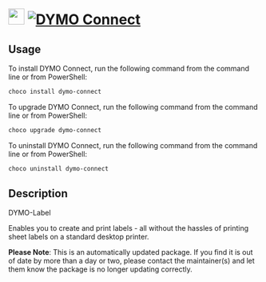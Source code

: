 ﻿# <img src="https://cdn.jsdelivr.net/gh/mkevenaar/chocolatey-packages@1a068bd63ced80de8635921175bc0bfc18c97485/icons/dymo-connect.png" width="32" height="32"/> [![DYMO Connect](https://img.shields.io/chocolatey/v/dymo-connect.svg?label=DYMO+Connect)](https://chocolatey.org/packages/dymo-connect)

## Usage
To install DYMO Connect, run the following command from the command line or from PowerShell:
```powershell
choco install dymo-connect
```

To upgrade DYMO Connect, run the following command from the command line or from PowerShell:
```powershell
choco upgrade dymo-connect
```

To uninstall DYMO Connect, run the following command from the command line or from PowerShell:
```powershell
choco uninstall dymo-connect
```

## Description
DYMO-Label

Enables you to create and print labels - all without the hassles of printing sheet labels on a standard desktop printer.

**Please Note**: This is an automatically updated package. If you find it is
out of date by more than a day or two, please contact the maintainer(s) and
let them know the package is no longer updating correctly.

